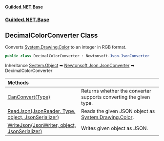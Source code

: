 
#### [Guilded.NET.Base](Guilded_NET_Base 'Guilded.NET.Base')
### [Guilded.NET.Base](Guilded_NET_Base#Guilded_NET_Base 'Guilded.NET.Base')
## DecimalColorConverter Class

Converts [System.Drawing.Color](https://docs.microsoft.com/en-us/dotnet/api/System.Drawing.Color 'System.Drawing.Color') to an integer in RGB format.
```csharp
public class DecimalColorConverter : Newtonsoft.Json.JsonConverter
```

Inheritance [System.Object](https://docs.microsoft.com/en-us/dotnet/api/System.Object 'System.Object') &#x27A1; [Newtonsoft.Json.JsonConverter](https://docs.microsoft.com/en-us/dotnet/api/Newtonsoft.Json.JsonConverter 'Newtonsoft.Json.JsonConverter') &#x27A1; DecimalColorConverter

| Methods | |
| :--- | :--- |
| [CanConvert(Type)](DecimalColorConverter_CanConvert(Type) 'Guilded.NET.Base.DecimalColorConverter.CanConvert(System.Type)') | Returns whether the converter supports converting the given type. |
| [ReadJson(JsonReader, Type, object, JsonSerializer)](DecimalColorConverter_ReadJson(JsonReader_Type_object_JsonSerializer) 'Guilded.NET.Base.DecimalColorConverter.ReadJson(Newtonsoft.Json.JsonReader, System.Type, object, Newtonsoft.Json.JsonSerializer)') | Reads the given JSON object as [System.Drawing.Color](https://docs.microsoft.com/en-us/dotnet/api/System.Drawing.Color 'System.Drawing.Color'). |
| [WriteJson(JsonWriter, object, JsonSerializer)](DecimalColorConverter_WriteJson(JsonWriter_object_JsonSerializer) 'Guilded.NET.Base.DecimalColorConverter.WriteJson(Newtonsoft.Json.JsonWriter, object, Newtonsoft.Json.JsonSerializer)') | Writes given object as JSON. |
